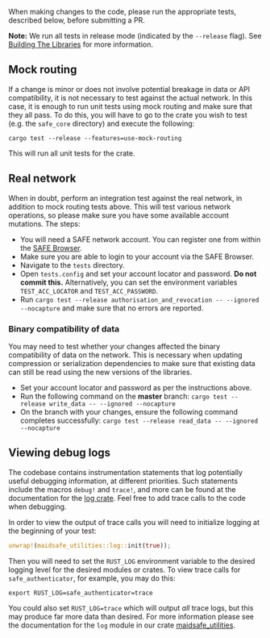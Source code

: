 When making changes to the code, please run the appropriate tests, described below, before submitting a PR.

**Note:** We run all tests in release mode (indicated by the `--release` flag). See [Building The Libraries](#building-the-libraries) for more information.

## Mock routing

If a change is minor or does not involve potential breakage in data or API compatibility, it is not necessary to test against the actual network. In this case, it is enough to run unit tests using mock routing and make sure that they all pass. To do this, you will have to go to the crate you wish to test (e.g. the `safe_core` directory) and execute the following:

`cargo test --release --features=use-mock-routing`

This will run all unit tests for the crate.

## Real network

When in doubt, perform an integration test against the real network, in addition to mock routing tests above. This will test various network operations, so please make sure you have some available account mutations. The steps:

- You will need a SAFE network account. You can register one from within the [SAFE Browser](https://github.com/maidsafe/safe_browser/releases).
- Make sure you are able to login to your account via the SAFE Browser.
- Navigate to the `tests` directory.
- Open `tests.config` and set your account locator and password. **Do not commit this.** Alternatively, you can set the environment variables `TEST_ACC_LOCATOR` and `TEST_ACC_PASSWORD`.
- Run `cargo test --release authorisation_and_revocation -- --ignored --nocapture` and make sure that no errors are reported.

### Binary compatibility of data

You may need to test whether your changes affected the binary compatibility of data on the network. This is necessary when updating compression or serialization dependencies to make sure that existing data can still be read using the new versions of the libraries.

- Set your account locator and password as per the instructions above.
- Run the following command on the **master** branch: `cargo test --release write_data -- --ignored --nocapture`
- On the branch with your changes, ensure the following command completes successfully: `cargo test --release read_data -- --ignored --nocapture`

## Viewing debug logs

The codebase contains instrumentation statements that log potentially useful debugging information, at different priorities. Such statements include the macros `debug!` and `trace!`, and more can be found at the documentation for the [log crate](https://docs.rs/log). Feel free to add trace calls to the code when debugging.

In order to view the output of trace calls you will need to initialize logging at the beginning of your test:

```rust
unwrap!(maidsafe_utilities::log::init(true));
```

Then you will need to set the `RUST_LOG` environment variable to the desired logging level for the desired modules or crates. To view trace calls for `safe_authenticator`, for example, you may do this:

```shell
export RUST_LOG=safe_authenticator=trace
```

You could also set `RUST_LOG=trace` which will output *all* trace logs, but this may produce far more data than desired. For more information please see the documentation for the `log` module in our crate [maidsafe_utilities](https://docs.rs/maidsafe_utilities).